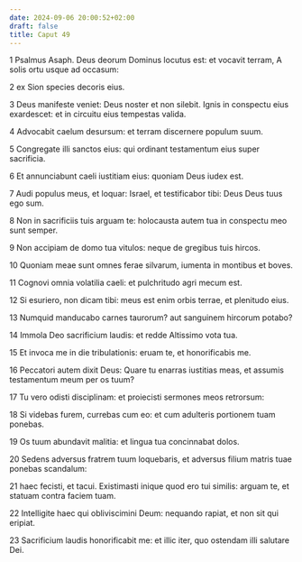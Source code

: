 ```yaml
---
date: 2024-09-06 20:00:52+02:00
draft: false
title: Caput 49
---
```





1 Psalmus Asaph. Deus deorum Dominus locutus est: et vocavit terram, A solis ortu usque ad occasum:

2 ex Sion species decoris eius.

3 Deus manifeste veniet: Deus noster et non silebit. Ignis in conspectu eius exardescet: et in circuitu eius tempestas valida.

4 Advocabit caelum desursum: et terram discernere populum suum.

5 Congregate illi sanctos eius: qui ordinant testamentum eius super sacrificia.

6 Et annunciabunt caeli iustitiam eius: quoniam Deus iudex est.

7 Audi populus meus, et loquar: Israel, et testificabor tibi: Deus Deus tuus ego sum.

8 Non in sacrificiis tuis arguam te: holocausta autem tua in conspectu meo sunt semper.

9 Non accipiam de domo tua vitulos: neque de gregibus tuis hircos.

10 Quoniam meae sunt omnes ferae silvarum, iumenta in montibus et boves.

11 Cognovi omnia volatilia caeli: et pulchritudo agri mecum est.

12 Si esuriero, non dicam tibi: meus est enim orbis terrae, et plenitudo eius.

13 Numquid manducabo carnes taurorum? aut sanguinem hircorum potabo?

14 Immola Deo sacrificium laudis: et redde Altissimo vota tua.

15 Et invoca me in die tribulationis: eruam te, et honorificabis me.

16 Peccatori autem dixit Deus: Quare tu enarras iustitias meas, et assumis testamentum meum per os tuum?

17 Tu vero odisti disciplinam: et proiecisti sermones meos retrorsum:

18 Si videbas furem, currebas cum eo: et cum adulteris portionem tuam ponebas.

19 Os tuum abundavit malitia: et lingua tua concinnabat dolos.

20 Sedens adversus fratrem tuum loquebaris, et adversus filium matris tuae ponebas scandalum:

21 haec fecisti, et tacui. Existimasti inique quod ero tui similis: arguam te, et statuam contra faciem tuam.

22 Intelligite haec qui obliviscimini Deum: nequando rapiat, et non sit qui eripiat.

23 Sacrificium laudis honorificabit me: et illic iter, quo ostendam illi salutare Dei.

